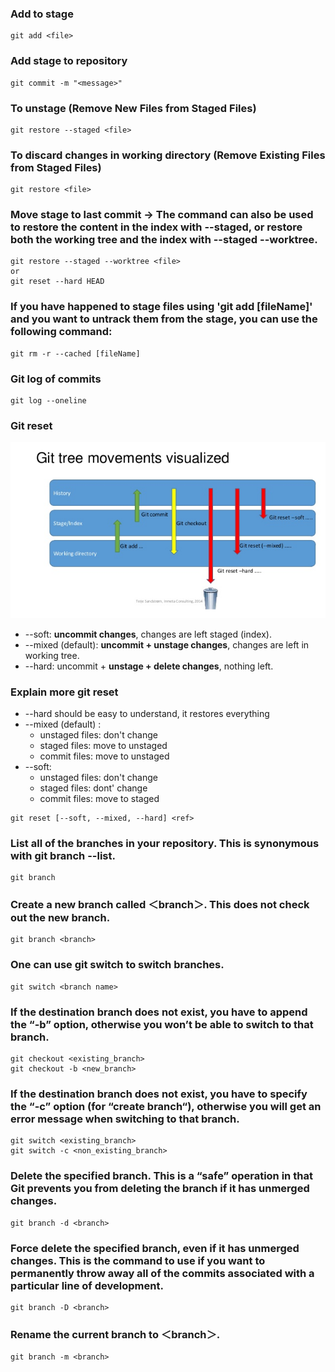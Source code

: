 ### Add to stage
```
git add <file>
```

### Add stage to repository 
```
git commit -m "<message>"
```


### To unstage (Remove New Files from Staged Files)
```
git restore --staged <file>
```


### To discard changes in working directory (Remove Existing Files from Staged Files)
```
git restore <file>
```

### Move stage to last commit -> The command can also be used to restore the content in the index with --staged, or restore both the working tree and the index with --staged --worktree.
```
git restore --staged --worktree <file>
or
git reset --hard HEAD 
```

### If you have happened to stage files using 'git add [fileName]' and you want to untrack them from the stage, you can use the following command:
```
git rm -r --cached [fileName]
```

### Git log of commits 
```
git log --oneline 
```

### Git reset
![reset](./reset.png)
* --soft: **uncommit changes**, changes are left staged (index).
* --mixed (default): **uncommit + unstage changes**, changes are left in working tree.
* --hard: uncommit + **unstage + delete changes**, nothing left.

### Explain more git reset
* --hard should be easy to understand, it restores everything
* --mixed (default) :
    - unstaged files: don't change
    - staged files: move to unstaged
    - commit files: move to unstaged
* --soft:
    - unstaged files: don't change
    - staged files: dont' change
    - commit files: move to staged

```
git reset [--soft, --mixed, --hard] <ref>
```
### List all of the branches in your repository. This is synonymous with git branch --list.
```
git branch
```

### Create a new branch called ＜branch＞. This does **not check out the new branch.**
```
git branch <branch>
```

### One can use git switch <branch name> to switch branches.
```
git switch <branch name>
```

### If the destination branch does not exist, you have to append the “-b” option, otherwise you won’t be able to switch to that branch.
```
git checkout <existing_branch>
git checkout -b <new_branch>
```

### If the destination branch does not exist, you have to specify the “-c” option (for “create branch“), otherwise you will get an error message when switching to that branch.
```
git switch <existing_branch>
git switch -c <non_existing_branch>
```

### Delete the specified branch. This is a “safe” operation in that Git prevents you from deleting the branch if it has unmerged changes.
```
git branch -d <branch>
```

### Force delete the specified branch, even if it has unmerged changes. This is the command to use if you want to permanently throw away all of the commits associated with a particular line of development.
```
git branch -D <branch>
```

### Rename the current branch to ＜branch＞.
```
git branch -m <branch>
```